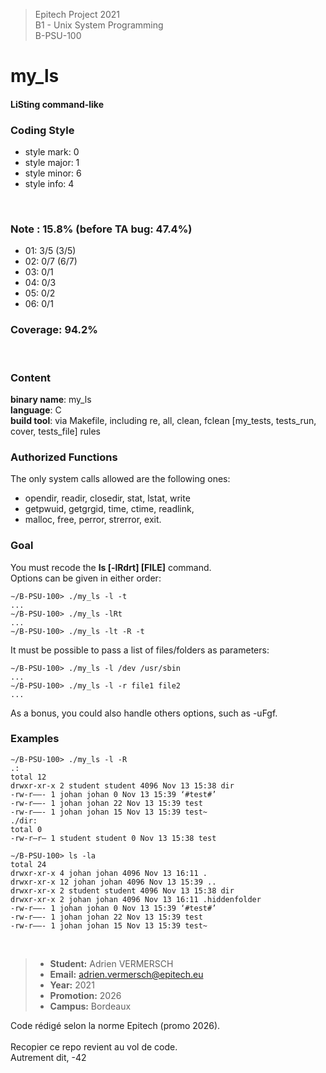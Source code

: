 > Epitech Project 2021 <br>
> B1 - Unix System Programming<br>
> B-PSU-100

# my_ls
#### LiSting command-like

### Coding Style
- style mark: 0
- style major: 1
- style minor: 6
- style info: 4
<br>

### Note : 15.8% (before TA bug: 47.4%)
- 01: 3/5 (3/5)
- 02: 0/7 (6/7)
- 03: 0/1
- 04: 0/3
- 05: 0/2
- 06: 0/1

### Coverage: 94.2%
<br>

### Content
**binary name**: my_ls<br>
**language**: C<br>
**build tool**: via Makefile, including re, all, clean, fclean [my_tests, tests_run, cover, tests_file] rules
<br>

### Authorized Functions
The only system calls allowed are the following ones:
- opendir, readir, closedir, stat, lstat, write
- getpwuid, getgrgid, time, ctime, readlink,
- malloc, free, perror, strerror, exit.

### Goal
You must recode the **ls [-lRdrt] [FILE]** command. <br>
Options can be given in either order: <br>
```T
∼/B-PSU-100> ./my_ls -l -t
...
∼/B-PSU-100> ./my_ls -lRt
...
∼/B-PSU-100> ./my_ls -lt -R -t
```

It must be possible to pass a list of files/folders as parameters:

```T
∼/B-PSU-100> ./my_ls -l /dev /usr/sbin
...
∼/B-PSU-100> ./my_ls -l -r file1 file2
...
```
As a bonus, you could also handle others options, such as -uFgf.
<br>

### Examples
```T
∼/B-PSU-100> ./my_ls -l -R
.:
total 12
drwxr-xr-x 2 student student 4096 Nov 13 15:38 dir
-rw-r––- 1 johan johan 0 Nov 13 15:39 ‘#test#’
-rw-r––- 1 johan johan 22 Nov 13 15:39 test
-rw-r––- 1 johan johan 15 Nov 13 15:39 test~
./dir:
total 0
-rw-r–r– 1 student student 0 Nov 13 15:38 test
```
```T
∼/B-PSU-100> ls -la
total 24
drwxr-xr-x 4 johan johan 4096 Nov 13 16:11 .
drwxr-xr-x 12 johan johan 4096 Nov 13 15:39 ..
drwxr-xr-x 2 student student 4096 Nov 13 15:38 dir
drwxr-xr-x 2 johan johan 4096 Nov 13 16:11 .hiddenfolder
-rw-r––- 1 johan johan 0 Nov 13 15:39 ‘#test#’
-rw-r––- 1 johan johan 22 Nov 13 15:39 test
-rw-r––- 1 johan johan 15 Nov 13 15:39 test~
```

<br>

>- **Student:** Adrien VERMERSCH
>-  **Email:** adrien.vermersch@epitech.eu
>- **Year:** 2021
>- **Promotion:** 2026
>- **Campus:** Bordeaux

Code rédigé selon la norme Epitech (promo 2026).<br><br>
Recopier ce repo revient au vol de code.<br>
Autrement dit, -42<br><br>
